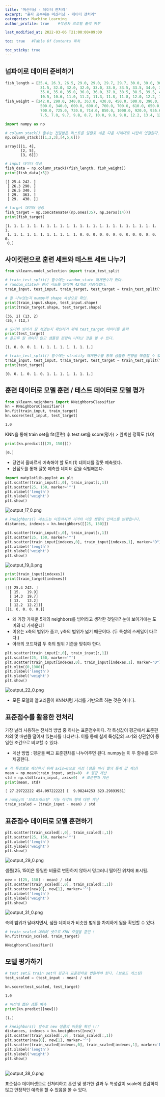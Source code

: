 ```yaml
---
title: '머신러닝 - 데이터 전처리' 
excerpt: "혼자 공부하는 머신러닝 - 데이터 전처리"
categories: Machine Learning
author_profile: true    #작성자 프로필 출력 여부

last_modified_at: 2022-03-06 T21:00:00+09:00

toc: true   #Table Of Contents 목차 

toc_sticky: true
---
```




## 넘파이로 데이터 준비하기


```python
fish_length = [25.4, 26.3, 26.5, 29.0, 29.0, 29.7, 29.7, 30.0, 30.0, 30.7, 31.0, 31.0, 
                31.5, 32.0, 32.0, 32.0, 33.0, 33.0, 33.5, 33.5, 34.0, 34.0, 34.5, 35.0, 
                35.0, 35.0, 35.0, 36.0, 36.0, 37.0, 38.5, 38.5, 39.5, 41.0, 41.0, 9.8, 
                10.5, 10.6, 11.0, 11.2, 11.3, 11.8, 11.8, 12.0, 12.2, 12.4, 13.0, 14.3, 15.0]
fish_weight = [242.0, 290.0, 340.0, 363.0, 430.0, 450.0, 500.0, 390.0, 450.0, 500.0, 475.0, 500.0, 
                500.0, 340.0, 600.0, 600.0, 700.0, 700.0, 610.0, 650.0, 575.0, 685.0, 620.0, 680.0, 
                700.0, 725.0, 720.0, 714.0, 850.0, 1000.0, 920.0, 955.0, 925.0, 975.0, 950.0, 6.7, 
                7.5, 7.0, 9.7, 9.8, 8.7, 10.0, 9.9, 9.8, 12.2, 13.4, 12.2, 19.7, 19.9]
```


```python
import numpy as np
```


```python
# column_stack() 함수는 전달받은 리스트를 일렬로 세운 다음 차례대로 나란히 연결한다. 
np.column_stack(([1,2,3],[4,5,6]))
```




    array([[1, 4],
           [2, 5],
           [3, 6]])




```python
# input 데이터 생성
fish_data = np.column_stack((fish_length, fish_weight))
print(fish_data[:5])
```

    [[ 25.4 242. ]
     [ 26.3 290. ]
     [ 26.5 340. ]
     [ 29.  363. ]
     [ 29.  430. ]]



```python
# target 데이터 생성
fish_target = np.concatenate((np.ones(35), np.zeros(14)))
print(fish_target)
```

    [1. 1. 1. 1. 1. 1. 1. 1. 1. 1. 1. 1. 1. 1. 1. 1. 1. 1. 1. 1. 1. 1. 1. 1.
     1. 1. 1. 1. 1. 1. 1. 1. 1. 1. 1. 0. 0. 0. 0. 0. 0. 0. 0. 0. 0. 0. 0. 0.
     0.]


## 사이킷런으로 훈련 세트와 테스트 세트 나누기


```python
from sklearn.model_selection import train_test_split
```


```python
# train_test_split() 함수에는 random_state 매개변수가 있다.
# random_state는 랜덤 시드를 말하며 42개로 지정하였다. 
train_input, test_input, train_target, test_target = train_test_split(fish_data, fish_target, random_state=42)
```


```python
# 잘 나누었는지 numpy의 shape 속성으로 확인.
print(train_input.shape, test_input.shape)
print(train_target.shape, test_target.shape)
```

    (36, 2) (13, 2)
    (36,) (13,)



```python
# 도미와 빙어가 잘 섞였는지 확인하기 위해 test_target 데이터를 출력
print(test_target)
# 골고루 잘 섞이지 않고 샘플링 편향이 나타난 것을 볼 수 있다. 
```

    [1. 0. 0. 0. 1. 1. 1. 1. 1. 1. 1. 1. 1.]



```python
# train_test_split() 함수에는 stratify 매개변수를 통해 샘플링 편향을 해결할 수 있다.
train_input, test_input, train_target, test_target = train_test_split(fish_data, fish_target, stratify=fish_target, random_state=42)
print(test_target)
```

    [0. 0. 1. 0. 1. 0. 1. 1. 1. 1. 1. 1. 1.]


## 훈련 데이터로 모델 훈련 / 테스트 데이터로 모델 평가


```python
from sklearn.neighbors import KNeighborsClassifier
kn = KNeighborsClassifier()
kn.fit(train_input, train_target)
kn.score(test_input, test_target)
```




    1.0



KNN을 통해 train set을 fit(훈련) 후 test set을 score(평가) > 완벽한 정확도 (1.0) 


```python
print(kn.predict([[25, 150]]))
```

    [0.]


- 당연히 올바르게 예측해야 할 도미(1) 데이터를 잘못 예측했다.
- 산점도를 통해 잘못 예측한 데이터 값을 식별해본다.


```python
import matplotlib.pyplot as plt
plt.scatter(train_input[:,0], train_input[:,1])
plt.scatter(25, 150, marker='^') 
plt.xlabel('length')
plt.ylabel('weight')
plt.show()
```


![output_17_0.png](https://github.com/kimjaeyoonn/kimjaeyoonn.github.io/blob/master/_images/%ED%98%BC%EA%B3%B5%EB%A8%B8-2.%EB%8D%B0%EC%9D%B4%ED%84%B0%EC%A0%84%EC%B2%98%EB%A6%AC/output_17_0.png?raw=true)
    



```python
# kneighbors() 메소드는 이웃까지의 거리와 이웃 샘플의 인덱스를 반환합니다.
distances, indexes = kn.kneighbors([[25, 150]])
```


```python
plt.scatter(train_input[:,0], train_input[:,1])
plt.scatter(25, 150, marker='^') 
plt.scatter(train_input[indexes,0], train_input[indexes,1], marker="D") # kneighbors 샘플 5개
plt.xlabel('length')
plt.ylabel('weight')
plt.show()
```


![output_19_0.png](https://github.com/kimjaeyoonn/kimjaeyoonn.github.io/blob/master/_images/%ED%98%BC%EA%B3%B5%EB%A8%B8-2.%EB%8D%B0%EC%9D%B4%ED%84%B0%EC%A0%84%EC%B2%98%EB%A6%AC/output_19_0.png?raw=true)
    



```python
print(train_input[indexes])
print(train_target[indexes]) 
```

    [[[ 25.4 242. ]
      [ 15.   19.9]
      [ 14.3  19.7]
      [ 13.   12.2]
      [ 12.2  12.2]]]
    [[1. 0. 0. 0. 0.]]


- 왜 가장 가까운 5개의 neighbors를 빙어라고 생각한 것일까? 눈에 보이기에는 도미와 더 가까운데!
- 이유는 x축의 범위가 좁고, y축의 범위가 넓기 때문이다. (두 특성의 스케일이 다르다.)
- 아래의 코드처럼 두 축의 범위 기준을 맞춰야 한다.


```python
plt.scatter(train_input[:,0], train_input[:,1])
plt.scatter(25, 150, marker='^') 
plt.scatter(train_input[indexes,0], train_input[indexes,1], marker="D") # kneighbors 샘플 5개
plt.xlim((0,1000))
plt.xlabel('length')
plt.ylabel('weight')
plt.show()
```


![output_22_0.png](https://github.com/kimjaeyoonn/kimjaeyoonn.github.io/blob/master/_images/%ED%98%BC%EA%B3%B5%EB%A8%B8-2.%EB%8D%B0%EC%9D%B4%ED%84%B0%EC%A0%84%EC%B2%98%EB%A6%AC/output_22_0.png?raw=true)
    


- 모든 모델의 알고리즘이 KNN처럼 거리를 기반으로 하는 것은 아니다.


## 표준점수를 활용한 전처리

가장 널리 사용하는 전처리 방법 중 하나는 표준점수이다. 각 특성값이 평균에서 표준편차의 몇 배만큼 떨어져 있는지를 나타낸다. 이를 통해 실제 특성값의 크기와 상관없이 동일한 조건으로 비교할 수 있다.
- 계산 방법 : 평균을 빼고 표준편차를 나누어주면 된다. numpy는 이 두 함수를 모두 제공한다. 


```python
# 각 특성별로 계산하기 위해 axis=0으로 지정 (행을 따라 열의 통계 값 계산)
mean = np.mean(train_input, axis=0)  # 평균 계산
std = np.std(train_input, axis=0)  # 표준편차 계산
print(mean, std)
```

    [ 27.29722222 454.09722222] [  9.98244253 323.29893931]



```python
# numpy의 '브로드캐스팅' 기능 각각의 행에 대한 계산
train_scaled = (train_input - mean) / std
```

## 표준점수 데이터로 모델 훈련하기


```python
plt.scatter(train_scaled[:,0], train_scaled[:,1])
plt.scatter(25, 150, marker='^') 
plt.xlabel('length')
plt.ylabel('weight')
plt.show()
```


![output_29_0.png](https://github.com/kimjaeyoonn/kimjaeyoonn.github.io/blob/master/_images/%ED%98%BC%EA%B3%B5%EB%A8%B8-2.%EB%8D%B0%EC%9D%B4%ED%84%B0%EC%A0%84%EC%B2%98%EB%A6%AC/output_29_0.png?raw=true)
    


샘플[25, 150]은 동일한 비율로 변환하지 않아서 덩그러니 떨어진 위치에 표시됨.


```python
new = ([25, 150] - mean) / std
plt.scatter(train_scaled[:,0], train_scaled[:,1])
plt.scatter(new[0], new[1], marker='^')
plt.xlabel('length')
plt.ylabel('weight')
plt.show()
```


![output_31_0.png](https://github.com/kimjaeyoonn/kimjaeyoonn.github.io/blob/master/_images/%ED%98%BC%EA%B3%B5%EB%A8%B8-2.%EB%8D%B0%EC%9D%B4%ED%84%B0%EC%A0%84%EC%B2%98%EB%A6%AC/output_31_0.png?raw=true)
    


축의 범위가 달라지면서, 샘플 데이터가 비슷한 범위를 차지하게 됨을 확인할 수 있다.


```python
# train_scaled 데이터 셋으로 KNN 모델을 훈련 !
kn.fit(train_scaled, train_target)
```




    KNeighborsClassifier()



## 모델 평가하기 


```python
# test set도 train set의 평균과 표준편차로 변환해야 한다. (브로드 캐스팅)
test_scaled = (test_input - mean) / std
```


```python
kn.score(test_scaled, test_target)
```




    1.0




```python
# 이전에 뽑은 샘플 예측
print(kn.predict([new]))
```

    [1.]



```python
# kneighbors() 함수로 new 샘플의 이웃을 확인 !!!
distances, indexes = kn.kneighbors([new])
plt.scatter(train_scaled[:,0], train_scaled[:,1])
plt.scatter(new[0], new[1], marker='^')
plt.scatter(train_scaled[indexes,0], train_scaled[indexes,1], marker='D')
plt.xlabel('length')
plt.ylabel('weight')
plt.show()
```


​    
![output_38_0.png](https://github.com/kimjaeyoonn/kimjaeyoonn.github.io/blob/master/_images/%ED%98%BC%EA%B3%B5%EB%A8%B8-2.%EB%8D%B0%EC%9D%B4%ED%84%B0%EC%A0%84%EC%B2%98%EB%A6%AC/output_38_0.png?raw=true)
​    


표준점수 데이터셋으로 전처리하고 훈련 및 평가한 결과 두 특성값이 scale에 민감하지 않고 안정적인 예측을 할 수 있음을 볼 수 있다.

